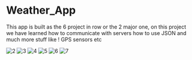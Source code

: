 # Weather_App

This app is built as the 6 project in row or the 2 major one, on this project we have learned how to communicate with servers how to use JSON and much more stuff like !
GPS sensors etc

![2](https://user-images.githubusercontent.com/69488900/227727288-c38f380d-58fb-4de0-8342-077fe6821c8d.png)
![3](https://user-images.githubusercontent.com/69488900/227727294-f0dcb00b-0404-4f8e-a82b-36334f7968b2.png)
![4](https://user-images.githubusercontent.com/69488900/227727301-faac0b7e-1ce6-46eb-bc11-45f8103f139b.png)
![5](https://user-images.githubusercontent.com/69488900/227727305-f96c1405-d0da-4286-92d0-526a423c6a85.png)
![6](https://user-images.githubusercontent.com/69488900/227727315-0d65f0ad-c340-4812-b77f-4598623a8241.png)
![7](https://user-images.githubusercontent.com/69488900/227727337-a5b221e8-c13a-4a44-8589-2f17db2869f3.png)
